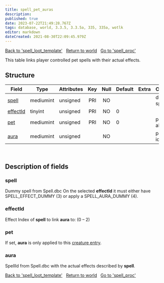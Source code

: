 ```yaml
---
title: spell_pet_auras
description: 
published: true
date: 2023-07-22T21:49:28.767Z
tags: database, world, 3.3.5, 3.3.5a, 335, 335a, wotlk
editor: markdown
dateCreated: 2021-08-30T22:09:45.979Z
---
```


<a href="https://trinitycore.info/en/database/335/world/spell_loot_template" class="mt-5 v-btn v-btn--depressed v-btn--flat v-btn--outlined theme--light v-size--default darkblue--text text--lighten-3"><span class="v-btn__content"><i aria-hidden="true" class="v-icon notranslate v-icon--left mdi mdi-arrow-left theme--light"></i><span>Back to 'spell_loot_template'</span></span></a>&nbsp;&nbsp;&nbsp;<a href="https://trinitycore.info/en/database/335/world/home" class="mt-5 v-btn v-btn--depressed v-btn--flat v-btn--outlined theme--light v-size--default darkblue--text text--lighten-3"><span class="v-btn__content"><i aria-hidden="true" class="v-icon notranslate v-icon--left mdi mdi-home-outline theme--light"></i><span>Return to world</span></span></a>&nbsp;&nbsp;&nbsp;<a href="https://trinitycore.info/en/database/335/world/spell_proc" class="mt-5 v-btn v-btn--depressed v-btn--flat v-btn--outlined theme--light v-size--default darkblue--text text--lighten-3"><span class="v-btn__content"><span>Go to 'spell_proc'</span><i aria-hidden="true" class="v-icon notranslate v-icon--right mdi mdi-arrow-right theme--light"></i></span></a>

This table links player controlled pet spells with their actual effects. 

## Structure

| Field | Type | Attributes | Key | Null | Default | Extra | Comment |
| --- | --- | --- | :---: | :---: | --- | --- | --- |
| [spell](#spell) | mediumint | unsigned | PRI | NO |  |  | dummy spell id |
| [effectId](#effectid) | tinyint | unsigned | PRI | NO | 0 |  |  |
| [pet](#pet) | mediumint | unsigned | PRI | NO | 0 |  | pet id; 0 = all |
| [aura](#aura) | mediumint | unsigned |  | NO |  |  | pet aura id |
&nbsp;
## Description of fields

### spell
Dummy spell from Spell.dbc
On the selected **effectId** it must either have SPELL_EFFECT_DUMMY (3) or apply a SPELL_AURA_DUMMY (4).
&nbsp;

### effectId
Effect Index of **spell** to link **aura** to: (0 – 2)
&nbsp;

### pet
If set, **aura** is only applied to this [creature entry](../world/creature_template#entry).
&nbsp;

### aura
SpellId from Spell.dbc with the actual effects described by **spell**.
&nbsp;

<a href="https://trinitycore.info/en/database/335/world/spell_loot_template" class="mt-5 v-btn v-btn--depressed v-btn--flat v-btn--outlined theme--light v-size--default darkblue--text text--lighten-3"><span class="v-btn__content"><i aria-hidden="true" class="v-icon notranslate v-icon--left mdi mdi-arrow-left theme--light"></i><span>Back to 'spell_loot_template'</span></span></a>&nbsp;&nbsp;&nbsp;<a href="https://trinitycore.info/en/database/335/world/home" class="mt-5 v-btn v-btn--depressed v-btn--flat v-btn--outlined theme--light v-size--default darkblue--text text--lighten-3"><span class="v-btn__content"><i aria-hidden="true" class="v-icon notranslate v-icon--left mdi mdi-home-outline theme--light"></i><span>Return to world</span></span></a>&nbsp;&nbsp;&nbsp;<a href="https://trinitycore.info/en/database/335/world/spell_proc" class="mt-5 v-btn v-btn--depressed v-btn--flat v-btn--outlined theme--light v-size--default darkblue--text text--lighten-3"><span class="v-btn__content"><span>Go to 'spell_proc'</span><i aria-hidden="true" class="v-icon notranslate v-icon--right mdi mdi-arrow-right theme--light"></i></span></a>

